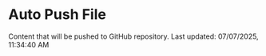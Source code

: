 # Auto Push File

Content that will be pushed to GitHub repository.
Last updated: 07/07/2025, 11:34:40 AM